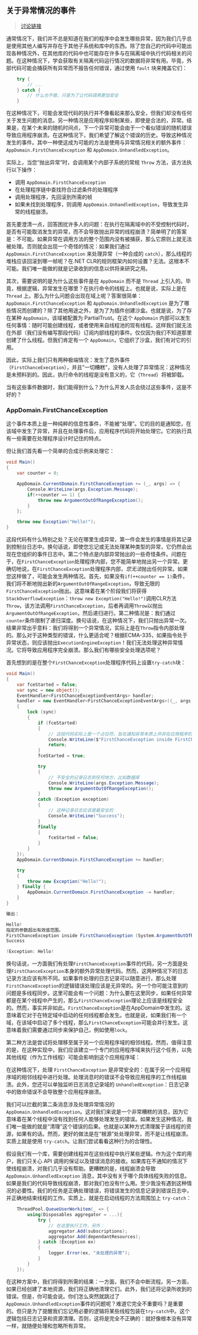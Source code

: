 ## 关于异常情况的事件

> [讨论链接](https://github.com/sidristij/dotnetbook/issues/51)

通常情况下，我们并不总是知道在我们的程序中会发生哪些异常，因为我们几乎总是使用其他人编写并存在于其他子系统和库中的东西。除了您自己的代码中可能出现各种情况外，在其他库的代码中也可能存在许多与在隔离域中执行代码相关的问题。在这种情况下，学会获取有关隔离代码运行情况的数据将非常有用。毕竟，外部代码可能会捕获所有异常而不报告任何错误，通过使用 `fault` 块来掩盖它们：

```csharp
    try {
        // ...
    } catch {
        // 什么也不做，只是为了让代码调用更加安全
    }
```

在这种情况下，可能会发现代码的执行并不像看起来那么安全，但我们却没有任何关于发生问题的消息。另一种情况是应用程序抑制某些，即使是合法的，异常。结果是，在某个未来的随机时间点，下一个异常可能会由于一个看似错误的随机错误导致应用程序崩溃。在这种情况下，我们希望了解这个错误的历史。导致这种情况发生的事件。其中一种使这成为可能的方法是使用与异常情况相关的额外事件：`AppDomain.FirstChanceException` 和 `AppDomain.UnhandledException`。

实际上，当您“抛出异常”时，会调用某个内部子系统的常规 `Throw` 方法，该方法执行以下操作：

  - 调用 `AppDomain.FirstChanceException`
  - 在处理程序链中查找符合过滤条件的处理程序
  - 调用处理程序，先回滚到所需的帧
  - 如果未找到处理程序，则调用 `AppDomain.UnhandledException`，导致发生异常的线程崩溃。

首先要澄清一点，回答困扰许多人的问题：在执行在隔离域中的不受控制代码时，是否有可能取消发生的异常，而不会导致抛出异常的线程崩溃？简单明了的答案是：不可能。如果异常在调用方法的整个范围内没有被捕获，那么它原则上就无法被处理。否则就会出现一个奇怪的情况：如果我们通过 `AppDomain.FirstChanceException` 来处理异常（一种合成的 `catch`），那么线程的堆栈应该回滚到哪一帧呢？在.NET CLR的规则框架内如何设置？无法。这根本不可能。我们唯一能做的就是记录收到的信息以供将来研究之用。

其次，需要说明的是为什么这些事件是在 `AppDomain` 而不是 `Thread` 上引入的。毕竟，根据逻辑，异常发生在哪里？在执行命令的线程上。也就是说，实际上是在 `Thread` 上。那么为什么问题会出现在域上呢？答案很简单：`AppDomain.FirstChanceException` 和 `AppDomain.UnhandledException` 是为了哪些情况而创建的？除了其他用途之外，是为了为插件创建沙盒。也就是说，为了存在某种 `AppDomain`，该域被配置为 PartialTrust。在这个 `AppDomain` 内部可以发生任何事情：随时可能创建线程，或者使用来自线程池的现有线程。这样我们就无法在外部（我们没有编写那段代码）订阅内部线程的事件。仅仅因为我们不知道那里创建了什么线程。但我们肯定有一个 `AppDomain`，它组织了沙盒，我们有对它的引用。

因此，实际上我们只有两种极端情况：发生了意外事件（`FirstChanceExecption`），并且"一切糟糕"，没有人处理了异常情况：这种情况是未预料到的。因此，执行命令的线程是没有意义的，它（`Thread`）将被卸载。

当有这些事件数据时，我们能得到什么？为什么开发人员会绕过这些事件，这是不好的？

### AppDomain.FirstChanceException

这个事件本质上是一种纯粹的信息性事件，不能被“处理”。它的目的是通知您，在该域中发生了异常，并且在处理事件后，应用程序代码将开始处理它。它的执行具有一些需要在处理程序设计时记住的特点。

但让我们首先看一个简单的合成示例来处理它：

```csharp
void Main()
{
    var counter = 0;

    AppDomain.CurrentDomain.FirstChanceException += (_, args) => {
        Console.WriteLine(args.Exception.Message);
        if(++counter == 1) {
            throw new ArgumentOutOfRangeException();
        }
    };

    throw new Exception("Hello!");
}
```

这段代码有什么特别之处？无论在哪里生成异常，第一件会发生的事情是将其记录到控制台日志中。换句话说，即使您忘记或无法处理某种类型的异常，它仍然会出现在您组织的事件日志中。第二个特点是内部异常抛出的一些奇怪条件。问题在于，在`FirstChanceException`处理程序内部，您不能简单地抛出另一个异常。更确切地说，在`FirstChanceException`处理程序内部，*您无法*抛出任何异常。如果您这样做了，可能会发生两种情况。首先，如果没有`if(++counter == 1)`条件，我们将不断地抛出新的`ArgumentOutOfRangeException`，导致无限的`FirstChanceException`抛出。这意味着在某个阶段我们将获得`StackOverflowException`：`throw new Exception("Hello!")`调用CLR方法`Throw`，该方法调用`FirstChanceException`，后者再调用`Throw`以抛出`ArgumentOutOfRangeException`，然后递归进行。第二种情况是：我们通过`counter`条件限制了递归深度。换句话说，在这种情况下，我们只抛出异常一次。结果非常出乎意料：我们将得到一个异常情况，实际上是在`Throw`指令内部处理的。那么对于这种类型的错误，什么更适合呢？根据ECMA-335，如果指令处于异常状态，则应该抛出`ExecutionEngineException`！我们无法处理这种异常情况。它将导致应用程序完全崩溃。那么我们有哪些安全处理选项呢？

首先想到的是在整个`FirstChanceException`处理程序代码上设置`try-catch`块：

```csharp
void Main()
{
    var fceStarted = false;
    var sync = new object();
    EventHandler<FirstChanceExceptionEventArgs> handler;
    handler = new EventHandler<FirstChanceExceptionEventArgs>((_, args) =>
    {
        lock (sync)
        {
            if (fceStarted)
            {
                // 这段代码实际上是一个占位符，旨在通知异常本质上并非在应用程序的主要代码中产生，而是在下面的try块中产生。
                Console.WriteLine($"FirstChanceException inside FirstChanceException ({args.Exception.GetType().FullName})");
                return;
            }
            fceStarted = true;

            try
            {
                // 不安全的记录日志到任何地方，比如数据库
                Console.WriteLine(args.Exception.Message);
                throw new ArgumentOutOfRangeException();
            }
            catch (Exception exception)
            {
                // 这种记录日志应该是最安全的
                Console.WriteLine("Success");
            }
            finally
            {
                fceStarted = false;
            }
        }
    });
    AppDomain.CurrentDomain.FirstChanceException += handler;

    try
    {
        throw new Exception("Hello!");
    } finally {
        AppDomain.CurrentDomain.FirstChanceException -= handler;
    }
}

输出：

Hello!
指定的参数超出有效值范围。
FirstChanceException inside FirstChanceException (System.ArgumentOutOfRangeException)
Success

!Exception: Hello!
```

换句话说，一方面我们有处理`FirstChanceException`事件的代码，另一方面是处理`FirstChanceException`本身的额外异常处理代码。然而，这两种情况下的日志记录方法应该有所不同。如果事件处理的日志记录可以随意进行，那么处理`FirstChanceException`的逻辑错误处理应该是无异常的。另一个你可能注意到的问题是多线程同步。这里可能会有一个问题：为什么要在这里同步，如果任何异常都是在某个线程中产生的，那么`FirstChanceException`理论上应该是线程安全的。然而，事实并非如此。`FirstChanceException`是在AppDomain中发生的。这意味着它对于在特定域中启动的任何线程都会发生。也就是说，如果我们有一个域，在该域中启动了多个线程，那么`FirstChanceException`可能会并行发生。这意味着我们需要通过同步来保护自己，例如使用`lock`。

第二种方法是尝试将处理移至属于另一个应用程序域的相邻线程。然而，值得注意的是，在这种实现中，我们应该建立一个专门的应用程序域来执行这个任务，以免其他线程（作为工作线程）可能会影响到这个应用程序域：

在这种情况下，处理 `FirstChanceException` 是非常安全的：在属于另一个应用程序域的相邻线程中进行处理。处理消息时的错误不会导致应用程序的工作线程崩溃。此外，您还可以单独监听日志消息记录域的 `UnhandledException`：日志记录中的致命错误不会导致整个应用程序崩溃。

我们可以拦截的第二条消息涉及处理异常情况的 `AppDomain.UnhandledException`。这对我们来说是一个非常糟糕的消息，因为它意味着在某个线程中没有找到任何人能够处理发生的错误。如果发生这种情况，我们唯一能做的就是“清理”这个错误的后果。也就是以某种方式清理属于该线程的资源，如果有的话。然而，更好的做法是在“根源”处处理异常，而不是让线程崩溃。实质上就是使用 `try-catch`。让我们尝试看看这种行为的合理性。

假设我们有一个库，需要创建线程并在这些线程中执行某些逻辑。作为这个库的用户，我们只关心 API 调用的保证以及错误消息的接收。如果库在不通知的情况下使线程崩溃，对我们几乎没有帮助。更糟糕的是，线程崩溃会导致 `AppDomain.UnhandledException` 消息，其中没有关于哪个具体线程失败的信息。如果是我们的代码导致线程崩溃，那对我们也没有什么用。至少我没有遇到这种情况的必要性。我们的任务是正确处理错误，将错误发生的信息记录到错误日志中，并正确地结束线程的工作。实质上，就是在启动线程的方法周围加上 `try-catch`：

```csharp
    ThreadPool.QueueUserWorkitem(_ => {
        using(Disposables aggregator = ...){
            try {
                // 在这里执行工作，另外：
                aggregator.Add(subscriptions);
                aggregator.Add(dependantResources);
            } catch (Exception ex)
            {
                logger.Error(ex, "未处理的异常");
            }
        }
    });
```

在这种方案中，我们将得到所需的结果：一方面，我们不会中断流程。另一方面，如果已经创建了本地资源，我们将正确地清理它们。此外，我们还将记录所收到的错误。但是，你可能会说。你们怎么突然就跳过了`AppDomain.UnhandledException`事件的问题呢？难道它完全不重要吗？是重要的。但只是为了提醒我们忘记用必要的逻辑将某些线程包装在`try-catch`中。这个逻辑包括日志记录和资源清理。否则，这将是完全不正确的：就好像根本没有异常一样，就随便处理和忽略所有异常。